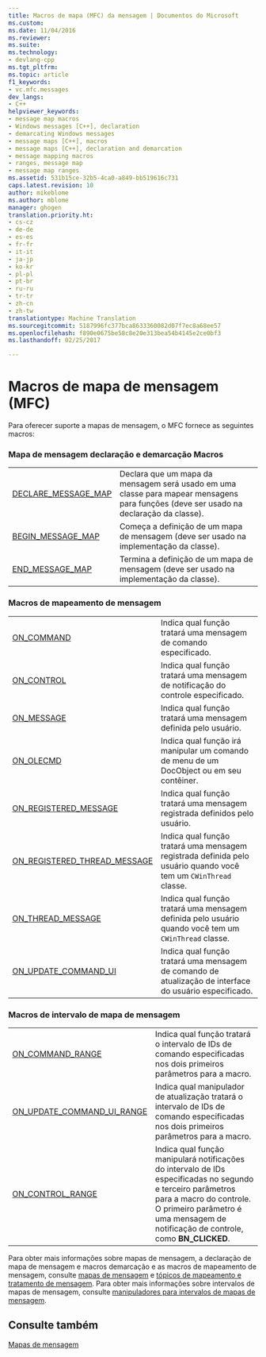 ```yaml
---
title: Macros de mapa (MFC) da mensagem | Documentos do Microsoft
ms.custom: 
ms.date: 11/04/2016
ms.reviewer: 
ms.suite: 
ms.technology:
- devlang-cpp
ms.tgt_pltfrm: 
ms.topic: article
f1_keywords:
- vc.mfc.messages
dev_langs:
- C++
helpviewer_keywords:
- message map macros
- Windows messages [C++], declaration
- demarcating Windows messages
- message maps [C++], macros
- message maps [C++], declaration and demarcation
- message mapping macros
- ranges, message map
- message map ranges
ms.assetid: 531b15ce-32b5-4ca0-a849-bb519616c731
caps.latest.revision: 10
author: mikeblome
ms.author: mblome
manager: ghogen
translation.priority.ht:
- cs-cz
- de-de
- es-es
- fr-fr
- it-it
- ja-jp
- ko-kr
- pl-pl
- pt-br
- ru-ru
- tr-tr
- zh-cn
- zh-tw
translationtype: Machine Translation
ms.sourcegitcommit: 5187996fc377bca8633360082d07f7ec8a68ee57
ms.openlocfilehash: f890e0675be58c8e20e313bea54b4145e2ce0bf3
ms.lasthandoff: 02/25/2017

---
```

# <a name="message-map-macros-mfc"></a>Macros de mapa de mensagem (MFC)
Para oferecer suporte a mapas de mensagem, o MFC fornece as seguintes macros:  
  
### <a name="message-map-declaration-and-demarcation-macros"></a>Mapa de mensagem declaração e demarcação Macros  
  
|||  
|-|-|  
|[DECLARE_MESSAGE_MAP](http://msdn.microsoft.com/library/c225e7e0-a81b-495c-97f9-3e0aa1f65036)|Declara que um mapa da mensagem será usado em uma classe para mapear mensagens para funções (deve ser usado na declaração da classe).|  
|[BEGIN_MESSAGE_MAP](http://msdn.microsoft.com/library/d9201e18-04e0-4639-9810-f15768627fc2)|Começa a definição de um mapa de mensagem (deve ser usado na implementação da classe).|  
|[END_MESSAGE_MAP](http://msdn.microsoft.com/library/40f611f1-a3b4-4097-b683-091bf7cfab8b)|Termina a definição de um mapa de mensagem (deve ser usado na implementação da classe).|  
  
### <a name="message-mapping-macros"></a>Macros de mapeamento de mensagem  
  
|||  
|-|-|  
|[ON_COMMAND](http://msdn.microsoft.com/library/f24f8bda-2cf4-49d5-aa3d-6f2e6bb003f2)|Indica qual função tratará uma mensagem de comando especificado.|  
|[ON_CONTROL](http://msdn.microsoft.com/library/2cb7ebdf-296b-4606-b191-3449835003db)|Indica qual função tratará uma mensagem de notificação do controle especificado.|  
|[ON_MESSAGE](http://msdn.microsoft.com/library/e2faeb13-9f6e-4c0d-9f6d-b2e141a0db1e)|Indica qual função tratará uma mensagem definida pelo usuário.|  
|[ON_OLECMD](http://msdn.microsoft.com/library/6c86327c-3d48-42ac-9dae-e0ccd3a81793)|Indica qual função irá manipular um comando de menu de um DocObject ou em seu contêiner.|  
|[ON_REGISTERED_MESSAGE](http://msdn.microsoft.com/library/93c1c068-ae8c-4e04-8a60-a603800ab57d)|Indica qual função tratará uma mensagem registrada definidos pelo usuário.|  
|[ON_REGISTERED_THREAD_MESSAGE](http://msdn.microsoft.com/library/3f598bc2-b2f0-410f-8ba0-7714502170f3)|Indica qual função tratará uma mensagem registrada definida pelo usuário quando você tem um `CWinThread` classe.|  
|[ON_THREAD_MESSAGE](http://msdn.microsoft.com/library/f718f47a-d5b1-4514-914b-e3fe2d919003)|Indica qual função tratará uma mensagem definida pelo usuário quando você tem um `CWinThread` classe.|  
|[ON_UPDATE_COMMAND_UI](http://msdn.microsoft.com/library/c4de3c21-2d2e-4b89-a4ce-d0c0e2d9edc4)|Indica qual função tratará uma mensagem de comando de atualização de interface do usuário especificado.|  
  
### <a name="message-map-range-macros"></a>Macros de intervalo de mapa de mensagem  
  
|||  
|-|-|  
|[ON_COMMAND_RANGE](http://msdn.microsoft.com/library/c52719fc-dd6e-48c9-af79-383f48d608e0)|Indica qual função tratará o intervalo de IDs de comando especificadas nos dois primeiros parâmetros para a macro.|  
|[ON_UPDATE_COMMAND_UI_RANGE](http://msdn.microsoft.com/library/b7105bf1-44ad-4b00-b947-31478f964729)|Indica qual manipulador de atualização tratará o intervalo de IDs de comando especificadas nos dois primeiros parâmetros para a macro.|  
|[ON_CONTROL_RANGE](http://msdn.microsoft.com/library/46f0e1bb-569b-4b8b-9b80-89701d1cd7fd)|Indica qual função manipulará notificações do intervalo de IDs especificadas no segundo e terceiro parâmetros para a macro do controle. O primeiro parâmetro é uma mensagem de notificação de controle, como **BN_CLICKED**.|  
  
 Para obter mais informações sobre mapas de mensagem, a declaração de mapa de mensagem e macros demarcação e as macros de mapeamento de mensagem, consulte [mapas de mensagem](../../mfc/reference/message-maps-mfc.md) e [tópicos de mapeamento e tratamento de mensagem](../../mfc/message-handling-and-mapping.md). Para obter mais informações sobre intervalos de mapas de mensagem, consulte [manipuladores para intervalos de mapas de mensagem](../../mfc/handlers-for-message-map-ranges.md).  
  
## <a name="see-also"></a>Consulte também  
 [Mapas de mensagem](../../mfc/reference/message-maps-mfc.md)



